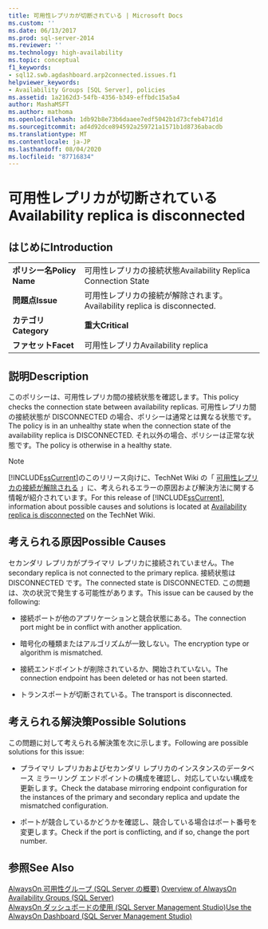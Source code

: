 ```yaml
---
title: 可用性レプリカが切断されている | Microsoft Docs
ms.custom: ''
ms.date: 06/13/2017
ms.prod: sql-server-2014
ms.reviewer: ''
ms.technology: high-availability
ms.topic: conceptual
f1_keywords:
- sql12.swb.agdashboard.arp2connected.issues.f1
helpviewer_keywords:
- Availability Groups [SQL Server], policies
ms.assetid: 1a2162d3-54fb-4356-b349-effbdc15a5a4
author: MashaMSFT
ms.author: mathoma
ms.openlocfilehash: 1db92b8e73b6daaee7edf5042b1d73cfeb471d1d
ms.sourcegitcommit: ad4d92dce894592a259721a1571b1d8736abacdb
ms.translationtype: MT
ms.contentlocale: ja-JP
ms.lasthandoff: 08/04/2020
ms.locfileid: "87716834"
---
```

# <a name="availability-replica-is-disconnected"></a><span data-ttu-id="6dafa-102">可用性レプリカが切断されている</span><span class="sxs-lookup"><span data-stu-id="6dafa-102">Availability replica is disconnected</span></span>
    
## <a name="introduction"></a><span data-ttu-id="6dafa-103">はじめに</span><span class="sxs-lookup"><span data-stu-id="6dafa-103">Introduction</span></span>  
  
|||  
|-|-|  
|<span data-ttu-id="6dafa-104">**ポリシー名**</span><span class="sxs-lookup"><span data-stu-id="6dafa-104">**Policy Name**</span></span>|<span data-ttu-id="6dafa-105">可用性レプリカの接続状態</span><span class="sxs-lookup"><span data-stu-id="6dafa-105">Availability Replica Connection State</span></span>|  
|<span data-ttu-id="6dafa-106">**問題点**</span><span class="sxs-lookup"><span data-stu-id="6dafa-106">**Issue**</span></span>|<span data-ttu-id="6dafa-107">可用性レプリカの接続が解除されます。</span><span class="sxs-lookup"><span data-stu-id="6dafa-107">Availability replica is disconnected.</span></span>|  
|<span data-ttu-id="6dafa-108">**カテゴリ**</span><span class="sxs-lookup"><span data-stu-id="6dafa-108">**Category**</span></span>|<span data-ttu-id="6dafa-109">**重大**</span><span class="sxs-lookup"><span data-stu-id="6dafa-109">**Critical**</span></span>|  
|<span data-ttu-id="6dafa-110">**ファセット**</span><span class="sxs-lookup"><span data-stu-id="6dafa-110">**Facet**</span></span>|<span data-ttu-id="6dafa-111">可用性レプリカ</span><span class="sxs-lookup"><span data-stu-id="6dafa-111">Availability replica</span></span>|  
  
## <a name="description"></a><span data-ttu-id="6dafa-112">説明</span><span class="sxs-lookup"><span data-stu-id="6dafa-112">Description</span></span>  
 <span data-ttu-id="6dafa-113">このポリシーは、可用性レプリカ間の接続状態を確認します。</span><span class="sxs-lookup"><span data-stu-id="6dafa-113">This policy checks the connection state between availability replicas.</span></span> <span data-ttu-id="6dafa-114">可用性レプリカ間の接続状態が DISCONNECTED の場合、ポリシーは通常とは異なる状態です。</span><span class="sxs-lookup"><span data-stu-id="6dafa-114">The policy is in an unhealthy state when the connection state of the availability replica is DISCONNECTED.</span></span> <span data-ttu-id="6dafa-115">それ以外の場合、ポリシーは正常な状態です。</span><span class="sxs-lookup"><span data-stu-id="6dafa-115">The policy is otherwise in a healthy state.</span></span>  
  
> [!NOTE]  
>  <span data-ttu-id="6dafa-116">[!INCLUDE[ssCurrent](../../../includes/sscurrent-md.md)]のこのリリース向けに、TechNet Wiki の「 [可用性レプリカの接続が解除される](https://go.microsoft.com/fwlink/p/?LinkId=220857) 」に、考えられるエラーの原因および解決方法に関する情報が紹介されています。</span><span class="sxs-lookup"><span data-stu-id="6dafa-116">For this release of [!INCLUDE[ssCurrent](../../../includes/sscurrent-md.md)], information about possible causes and solutions is located at [Availability replica is disconnected](https://go.microsoft.com/fwlink/p/?LinkId=220857) on the TechNet Wiki.</span></span>  
  
## <a name="possible-causes"></a><span data-ttu-id="6dafa-117">考えられる原因</span><span class="sxs-lookup"><span data-stu-id="6dafa-117">Possible Causes</span></span>  
 <span data-ttu-id="6dafa-118">セカンダリ レプリカがプライマリ レプリカに接続されていません。</span><span class="sxs-lookup"><span data-stu-id="6dafa-118">The secondary replica is not connected to the primary replica.</span></span> <span data-ttu-id="6dafa-119">接続状態は DISCONNECTED です。</span><span class="sxs-lookup"><span data-stu-id="6dafa-119">The connected state is DISCONNECTED.</span></span> <span data-ttu-id="6dafa-120">この問題は、次の状況で発生する可能性があります。</span><span class="sxs-lookup"><span data-stu-id="6dafa-120">This issue can be caused by the following:</span></span>  
  
-   <span data-ttu-id="6dafa-121">接続ポートが他のアプリケーションと競合状態にある。</span><span class="sxs-lookup"><span data-stu-id="6dafa-121">The connection port might be in conflict with another application.</span></span>  
  
-   <span data-ttu-id="6dafa-122">暗号化の種類またはアルゴリズムが一致しない。</span><span class="sxs-lookup"><span data-stu-id="6dafa-122">The encryption type or algorithm is mismatched.</span></span>  
  
-   <span data-ttu-id="6dafa-123">接続エンドポイントが削除されているか、開始されていない。</span><span class="sxs-lookup"><span data-stu-id="6dafa-123">The connection endpoint has been deleted or has not been started.</span></span>  
  
-   <span data-ttu-id="6dafa-124">トランスポートが切断されている。</span><span class="sxs-lookup"><span data-stu-id="6dafa-124">The transport is disconnected.</span></span>  
  
## <a name="possible-solutions"></a><span data-ttu-id="6dafa-125">考えられる解決策</span><span class="sxs-lookup"><span data-stu-id="6dafa-125">Possible Solutions</span></span>  
 <span data-ttu-id="6dafa-126">この問題に対して考えられる解決策を次に示します。</span><span class="sxs-lookup"><span data-stu-id="6dafa-126">Following are possible solutions for this issue:</span></span>  
  
-   <span data-ttu-id="6dafa-127">プライマリ レプリカおよびセカンダリ レプリカのインスタンスのデータベース ミラーリング エンドポイントの構成を確認し、対応していない構成を更新します。</span><span class="sxs-lookup"><span data-stu-id="6dafa-127">Check the database mirroring endpoint configuration for the instances of the primary and secondary replica and update the mismatched configuration.</span></span>  
  
-   <span data-ttu-id="6dafa-128">ポートが競合しているかどうかを確認し、競合している場合はポート番号を変更します。</span><span class="sxs-lookup"><span data-stu-id="6dafa-128">Check if the port is conflicting, and if so, change the port number.</span></span>  
  
## <a name="see-also"></a><span data-ttu-id="6dafa-129">参照</span><span class="sxs-lookup"><span data-stu-id="6dafa-129">See Also</span></span>  
 <span data-ttu-id="6dafa-130">[AlwaysOn 可用性グループ &#40;SQL Server の概要&#41;](overview-of-always-on-availability-groups-sql-server.md) </span><span class="sxs-lookup"><span data-stu-id="6dafa-130">[Overview of AlwaysOn Availability Groups &#40;SQL Server&#41;](overview-of-always-on-availability-groups-sql-server.md) </span></span>  
 [<span data-ttu-id="6dafa-131">AlwaysOn ダッシュボードの使用 &#40;SQL Server Management Studio&#41;</span><span class="sxs-lookup"><span data-stu-id="6dafa-131">Use the AlwaysOn Dashboard &#40;SQL Server Management Studio&#41;</span></span>](use-the-always-on-dashboard-sql-server-management-studio.md)  
  
  
